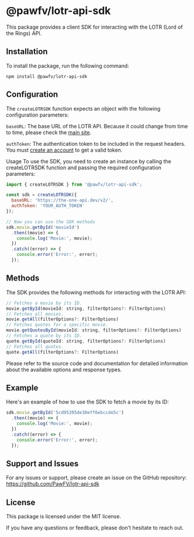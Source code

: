 # @pawfv/lotr-api-sdk

This package provides a client SDK for interacting with the LOTR (Lord of the Rings) API.

## Installation
To install the package, run the following command:

```shell
npm install @pawfv/lotr-api-sdk
```

## Configuration
The `createLOTRSDK` function expects an object with the following configuration parameters:

`baseURL`: The base URL of the LOTR API. Because it could change from time to time, please check the [main site](https://the-one-api.dev/).

`authToken`: The authentication token to be included in the request headers. You must [create an account](https://the-one-api.dev/account) to get a valid token.

Usage
To use the SDK, you need to create an instance by calling the createLOTRSDK function and passing the required configuration parameters:

```javascript
import { createLOTRSDK } from '@pawfv/lotr-api-sdk';

const sdk = createLOTRSDK({
  baseURL: 'https://the-one-api.dev/v2/',
  authToken: 'YOUR_AUTH_TOKEN'
});

// Now you can use the SDK methods
sdk.movie.getById('movieId')
  .then((movie) => {
    console.log('Movie:', movie);
  })
  .catch((error) => {
    console.error('Error:', error);
  });
```

## Methods
The SDK provides the following methods for interacting with the LOTR API:

```js
// Fetches a movie by its ID.
movie.getById(movieId: string, filterOptions?: FilterOptions)
// Fetches all movies.
movie.getAll(filterOptions?: FilterOptions) 
// Fetches quotes for a specific movie.
movie.getQuotesById(movieId: string, filterOptions?: FilterOptions) 
// Fetches a quote by its ID.
quote.getById(quoteId: string, filterOptions?: FilterOptions)
// Fetches all quotes.
quote.getAll(filterOptions?: FilterOptions) 
```

Please refer to the source code and documentation for detailed information about the available options and response types.

## Example
Here's an example of how to use the SDK to fetch a movie by its ID:

```javascript
sdk.movie.getById('5cd95395de30eff6ebccde5c')
  .then((movie) => {
    console.log('Movie:', movie);
  })
  .catch((error) => {
    console.error('Error:', error);
  });
```

## Support and Issues
For any issues or support, please create an issue on the GitHub repository: https://github.com/PawFV/lotr-api-sdk

## License
This package is licensed under the MIT license.

If you have any questions or feedback, please don't hesitate to reach out.